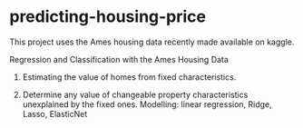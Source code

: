 # predicting-housing-price

This project uses the Ames housing data recently made available on kaggle.

Regression and Classification with the Ames Housing Data

1) Estimating the value of homes from fixed characteristics.

2) Determine any value of changeable property characteristics unexplained by the fixed ones.
Modelling: linear regression, Ridge, Lasso, ElasticNet
